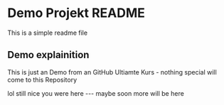 # Demo Projekt README

This is a simple readme file

## Demo explainition 

This is just an Demo from an GitHub Ultiamte Kurs - nothing special will come to this Repository




lol still nice you were here --- maybe soon more will be here
